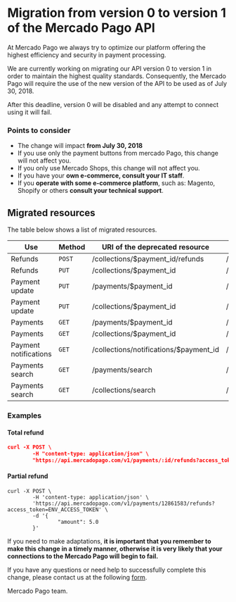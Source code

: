 # Migration from version 0 to version 1 of the Mercado Pago API

At Mercado Pago we always try to optimize our platform offering the highest efficiency and security in payment processing.

We are currently working on migrating our API version 0 to version 1 in order to maintain the highest quality standards.
Consequently, the Mercado Pago will require the use of the new version of the API to be used as of July 30, 2018.

After this deadline, version 0 will be disabled and any attempt to connect using it will fail.

### Points to consider

* The change will impact **from July 30, 2018**
* If you use only the payment buttons from mercado Pago, this change will not affect you.
* If you only use Mercado Shops, this change will not affect you.
* If you have your **own e-commerce, consult your IT staff**.
* If you **operate with some e-commerce platform**, such as: Magento, Shopify or others **consult your technical support**.

## Migrated resources

The table below shows a list of migrated resources.

| Use                     | Method | URI of the deprecated resource         | Resource URI equivalent          | Reference                                                       |
|-------------------------|--------|----------------------------------------|----------------------------------|-----------------------------------------------------------------|
| Refunds                 | `POST` | /collections/$payment_id/refunds       | /v1/payments/$payment_id/refunds |-                                                                |
| Refunds                 | `PUT`  | /collections/$payment_id               | /v1/payments/$payment_id/        |-                                                                |
| Payment update          | `PUT`  | /payments/$payment_id                  | /v1/payments/$payment_id/        |[access](/reference/payments/endpoints/_payments_id/put.yaml)    |
| Payment update          | `PUT`  | /collections/$payment_id               | /v1/payments/$payment_id/        |[access](/reference/payments/endpoints/_payments_id/put.yaml)    |
| Payments                | `GET`  | /payments/$payment_id                  | /v1/payments/$payment_id/        |[access](/reference/payments/endpoints/_payments_id/get.yaml)    |
| Payments                | `GET`  | /collections/$payment_id               | /v1/payments/$payment_id/        |[access](/reference/payments/endpoints/_payments_id/get.yaml)    |
| Payment notifications   | `GET`  | /collections/notifications/$payment_id | /v1/payments/$payment_id/        |[access](/reference/payments/endpoints/_payments_id/get.yaml)    |
| Payments search         | `GET`  | /payments/search                       | /v1/payments/search              |[access](/reference/payments/endpoints/_payments_search/get.yaml)|
| Payments search         | `GET`  | /collections/search                    | /v1/payments/search              |[access](/reference/payments/endpoints/_payments_search/get.yaml)|

### Examples

#### Total refund
```json
curl -X POST \
        -H "content-type: application/json" \
        "https://api.mercadopago.com/v1/payments/:id/refunds?access_token=ENV_ACCESS_TOKEN"
```

#### Partial refund

```curl
curl -X POST \
        -H 'content-type: application/json' \
        'https://api.mercadopago.com/v1/payments/12861583/refunds?access_token=ENV_ACCESS_TOKEN' \
        -d '{
                "amount": 5.0
        }'
```

If you need to make adaptations, **it is important that you remember to make this change in a timely manner, otherwise it is very likely that your connections to the Mercado Pago will begin to fail.**

If you have any questions or need help to successfully complete this change, please contact us at the following [form](/support).

Mercado Pago team.

